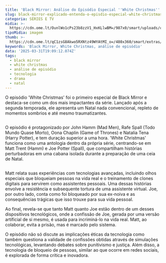 ```yaml
---
title: 'Black Mirror: Análise do Episódio Especial ''White Christmas'''
slug: black-mirror-explicado-entenda-o-episdio-especial-white-christmas
categoria: SÉRIES E TV
midia: >-
  https://cdn.ome.lt/OunlWo1cPs23b8zzV1_HxKLlwBM=/987x0/smart/uploads/conteudo/fotos/02_dkCXorN.jpg
tipoMidia: imagem
thumb: >-
  https://cdn.ome.lt/qC1zsG8Akwo5RXNtz49WYAtMI_o=/480x360/smart/extras/conteudos/01_mQ6YL0F.jpg
keywords: 'Black Mirror, White Christmas, análise de episódio'
data: '2025-03-31T19:09:12.074Z'
tags:
  - black mirror
  - white christmas
  - análise de episódio
  - tecnologia
  - drama
  - natal
---
```


O episódio 'White Christmas' foi o primeiro especial de Black Mirror e destaca-se como um dos mais impactantes da série. Lançado após a segunda temporada, ele apresenta um Natal nada convencional, repleto de momentos sombrios e até mesmo traumatizantes.

![Imagem da notícia](data:image/png;base64,iVBORw0KGgoAAAANSUhEUgAAAAEAAAABCAQAAAC1HAwCAAAAC0lEQVR42mNkYAAAAAYAAjCB0C8AAAAASUVORK5CYII=)

O episódio é protagonizado por John Hamm (Mad Men), Rafe Spall (Todo Mundo Quase Morto), Oona Chaplin (Game of Thrones) e Natalia Tena (Harry Potter), e tem duração superior a uma hora. 'White Christmas' funciona como uma antologia dentro da própria série, centrando-se em Matt Trent (Hamm) e Joe Potter (Spall), que compartilham histórias perturbadoras em uma cabana isolada durante a preparação de uma ceia de Natal.

![Imagem da notícia](data:image/png;base64,iVBORw0KGgoAAAANSUhEUgAAAAEAAAABCAQAAAC1HAwCAAAAC0lEQVR42mNkYAAAAAYAAjCB0C8AAAAASUVORK5CYII=)

Matt relata suas experiências com tecnologias avançadas, incluindo olhos especiais que bloqueiam pessoas na vida real e o treinamento de clones digitais para servirem como assistentes pessoais. Uma dessas histórias envolve a resistência e subsequente tortura de uma assistente virtual. Joe, por outro lado, conta como foi bloqueado por sua ex-noiva e as consequências trágicas que isso trouxe para sua vida pessoal.

Ao final, revela-se que tanto Matt quanto Joe estão dentro de um desses dispositivos tecnológicos, onde a confissão de Joe, gerada por uma versão artificial de si mesmo, é usada para incriminá-lo na vida real. Matt, ao colaborar, evita a prisão, mas é marcado pelo sistema.

O episódio não só discute as implicações éticas da tecnologia como também questiona a validade de confissões obtidas através de simulações tecnológicas, levantando debates sobre punitivismo e justiça. Além disso, a tecnologia de bloqueio de pessoas, similar ao que ocorre em redes sociais, é explorada de forma crítica e inovadora.
